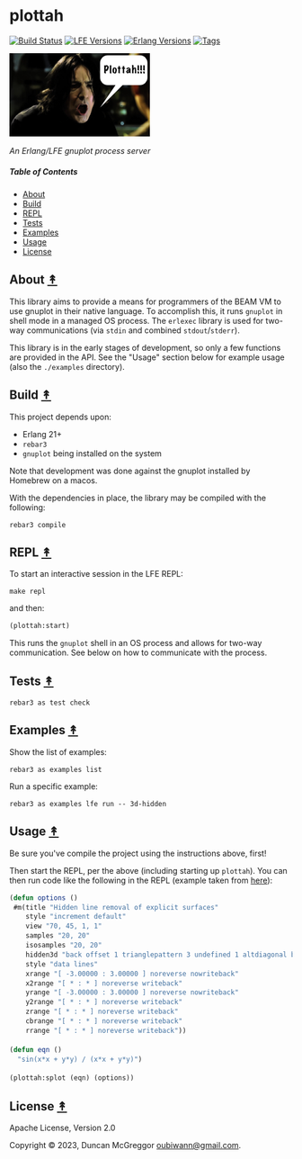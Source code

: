 # plottah

[![Build Status][gh-actions-badge]][gh-actions]
[![LFE Versions][lfe badge]][lfe]
[![Erlang Versions][erlang badge]][versions]
[![Tags][github tags badge]][github tags]

[![Project Logo][logo]][logo-large]

*An Erlang/LFE gnuplot process server*

##### Table of Contents

* [About](#about-)
* [Build](#build-)
* [REPL](#repl-)
* [Tests](#tests-)
* [Examples](#examples-)
* [Usage](#usage-)
* [License](#license-)

## About [&#x219F;](#table-of-contents)

This library aims to provide a means for programmers of the BEAM VM to use gnuplot in their native language. To accomplish this, it runs `gnuplot` in shell mode in a managed OS process. The `erlexec` library is used for two-way communications (via `stdin` and combined `stdout`/`stderr`).

This library is in the early stages of development, so only a few functions are provided in the API. See the "Usage" section below for example usage (also the `./examples` directory).

## Build [&#x219F;](#table-of-contents)

This project depends upon:

* Erlang 21+
* `rebar3`
* `gnuplot` being installed on the system

Note that development was done against the gnuplot installed by Homebrew on a macos.

With the dependencies in place, the library may be compiled with the following:

```shell
rebar3 compile
```

## REPL [&#x219F;](#table-of-contents)

To start an interactive session in the LFE REPL:

```shell
make repl
```

and then:

```lisp
(plottah:start)
```

This runs the `gnuplot` shell in an OS process and allows for two-way communication. See below on how to communicate with the process.

## Tests [&#x219F;](#table-of-contents)

```shell
rebar3 as test check
```

## Examples [&#x219F;](#table-of-contents)

Show the list of examples:

```shell
rebar3 as examples list
```

Run a specific example:

```shell
rebar3 as examples lfe run -- 3d-hidden
```

## Usage [&#x219F;](#table-of-contents)

Be sure you've compile the project using the instructions above, first!

Then start the REPL, per the above (including starting up `plottah`). You can then run code like the following in the REPL (example taken from [here](https://gnuplot.sourceforge.net/demo_5.2/hidden.3.gnu)):

```lisp
(defun options ()
 #m(title "Hidden line removal of explicit surfaces"
    style "increment default"
    view "70, 45, 1, 1"
    samples "20, 20"
    isosamples "20, 20"
    hidden3d "back offset 1 trianglepattern 3 undefined 1 altdiagonal bentover"
    style "data lines"
    xrange "[ -3.00000 : 3.00000 ] noreverse nowriteback"
    x2range "[ * : * ] noreverse writeback"
    yrange "[ -3.00000 : 3.00000 ] noreverse nowriteback"
    y2range "[ * : * ] noreverse writeback"
    zrange "[ * : * ] noreverse writeback"
    cbrange "[ * : * ] noreverse writeback"
    rrange "[ * : * ] noreverse writeback"))

(defun eqn ()
  "sin(x*x + y*y) / (x*x + y*y)")

(plottah:splot (eqn) (options))
```

## License [&#x219F;](#table-of-contents)

Apache License, Version 2.0

Copyright © 2023, Duncan McGreggor <oubiwann@gmail.com>.

[//]: ---Named-Links---

[logo]: priv/images/plottah-x250.jpg
[logo-large]: priv/images/plottah-x1600.jpg
[gh-actions-badge]: https://github.com/lfex/plottah/workflows/ci%2Fcd/badge.svg
[gh-actions]: https://github.com/lfex/plottah/actions
[lfe]: https://github.com/lfe/lfe
[lfe badge]: https://img.shields.io/badge/lfe-2.1+-blue.svg
[erlang badge]: https://img.shields.io/badge/erlang-21%20to%2025-blue.svg
[versions]: https://github.com/lfex/plottah/blob/main/.travis.yml
[github tags]: https://github.com/lfex/plottah/tags
[github tags badge]: https://img.shields.io/github/tag/lfex/plottah.svg
